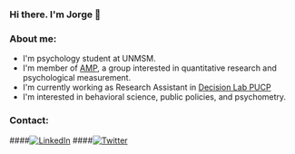 ### Hi there. I'm Jorge 👋

### About me:
- I'm psychology student at UNMSM.
- I'm member of [AMP](https://www.facebook.com/amp.unmsm), a group interested in quantitative research and psychological measurement.
- I'm currently working as Research Assistant in [Decision Lab PUCP](https://www.facebook.com/decisionlabPUCP)
- I'm interested in behavioral science, public policies, and psychometry.

### Contact:
####[![LinkedIn](https://icones.pro/wp-content/uploads/2021/03/icone-linkedin-ronde-noire.png)](https://www.linkedin.com/in/jorgehuanca/)
####[![Twitter](https://w7.pngwing.com/pngs/595/477/png-transparent-twitter-logo-computer-icons-logo-twitter-miscellaneous-monochrome-computer-wallpaper.png)](https://twitter.com/JorgeAHM_98)

